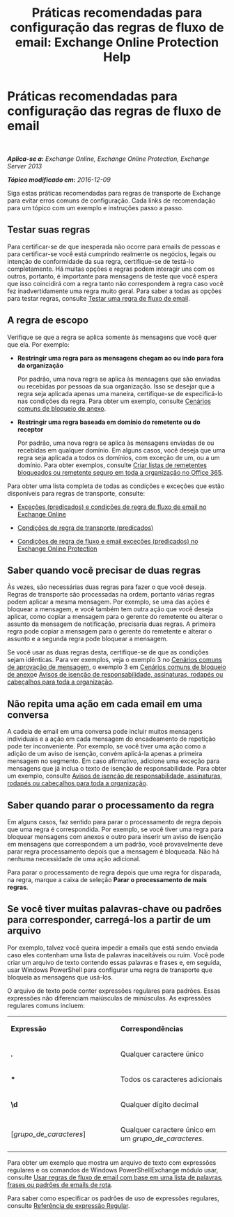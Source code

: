 ﻿---
title: 'Práticas recomendadas para configuração das regras de fluxo de email: Exchange Online Protection Help'
TOCTitle: Práticas recomendadas para configuração das regras de fluxo de email
ms:assetid: abd863c3-c0ce-42f3-9470-a573adc3cbba
ms:mtpsurl: https://technet.microsoft.com/pt-br/library/Dn960147(v=EXCHG.150)
ms:contentKeyID: 65211650
ms.date: 05/23/2018
mtps_version: v=EXCHG.150
ms.translationtype: MT
---

# Práticas recomendadas para configuração das regras de fluxo de email

 

_**Aplica-se a:** Exchange Online, Exchange Online Protection, Exchange Server 2013_

_**Tópico modificado em:** 2016-12-09_

Siga estas práticas recomendadas para regras de transporte de Exchange para evitar erros comuns de configuração. Cada links de recomendação para um tópico com um exemplo e instruções passo a passo.

## Testar suas regras

Para certificar-se de que inesperada não ocorre para emails de pessoas e para certificar-se você está cumprindo realmente os negócios, legais ou intenção de conformidade da sua regra, certifique-se de testá-lo completamente. Há muitas opções e regras podem interagir uns com os outros, portanto, é importante para mensagens de teste que você espera que isso coincidirá com a regra tanto não correspondem à regra caso você fez inadvertidamente uma regra muito geral. Para saber a todas as opções para testar regras, consulte [Testar uma regra de fluxo de email](test-a-mail-flow-rule-exchange-2013-help.md).

## A regra de escopo

Verifique se que a regra se aplica somente às mensagens que você quer que ela. Por exemplo:

  - **Restringir uma regra para as mensagens chegam ao ou indo para fora da organização**
    
    Por padrão, uma nova regra se aplica às mensagens que são enviadas ou recebidas por pessoas da sua organização. Isso se desejar que a regra seja aplicada apenas uma maneira, certifique-se de especificá-lo nas condições da regra. Para obter um exemplo, consulte [Cenários comuns de bloqueio de anexo](common-attachment-blocking-scenarios-for-mail-flow-rules-exchange-2013-help.md).

  - **Restringir uma regra baseada em domínio do remetente ou do receptor**
    
    Por padrão, uma nova regra se aplica às mensagens enviadas de ou recebidas em qualquer domínio. Em alguns casos, você deseja que uma regra seja aplicada a todos os domínios, com exceção de um, ou a um domínio. Para obter exemplos, consulte [Criar listas de remetentes bloqueados ou remetente seguro em toda a organização no Office 365](https://technet.microsoft.com/pt-br/library/dn198251\(v=exchg.150\)).

Para obter uma lista completa de todas as condições e exceções que estão disponíveis para regras de transporte, consulte:

  - [Exceções (predicados) e condições de regra de fluxo de email no Exchange Online](https://technet.microsoft.com/pt-br/library/jj919235\(v=exchg.150\))

  - [Condições de regra de transporte (predicados)](mail-flow-rule-conditions-and-exceptions-predicates-in-exchange-2013-exchange-2013-help.md)

  - [Condições de regra de fluxo e email exceções (predicados) no Exchange Online Protection](https://technet.microsoft.com/pt-br/library/jj919234\(v=exchg.150\))

## Saber quando você precisar de duas regras

Às vezes, são necessárias duas regras para fazer o que você deseja. Regras de transporte são processadas na ordem, portanto várias regras podem aplicar a mesma mensagem. Por exemplo, se uma das ações é bloquear a mensagem, e você também tem outra ação que você deseja aplicar, como copiar a mensagem para o gerente do remetente ou alterar o assunto da mensagem de notificação, precisaria duas regras. A primeira regra pode copiar a mensagem para o gerente do remetente e alterar o assunto e a segunda regra pode bloquear a mensagem.

Se você usar as duas regras desta, certifique-se de que as condições sejam idênticas. Para ver exemplos, veja o exemplo 3 no [Cenários comuns de aprovação de mensagem](common-message-approval-scenarios-exchange-2013-help.md), o exemplo 3 em [Cenários comuns de bloqueio de anexo](common-attachment-blocking-scenarios-for-mail-flow-rules-exchange-2013-help.md)e [Avisos de isenção de responsabilidade, assinaturas, rodapés ou cabeçalhos para toda a organização](organization-wide-disclaimers-signatures-footers-or-headers-exchange-online-help.md).

## Não repita uma ação em cada email em uma conversa

A cadeia de email em uma conversa pode incluir muitos mensagens individuais e a ação em cada mensagem do encadeamento de repetição pode ter inconveniente. Por exemplo, se você tiver uma ação como a adição de um aviso de isenção, convém aplicá-la apenas a primeira mensagem no segmento. Em caso afirmativo, adicione uma exceção para mensagens que já inclua o texto de isenção de responsabilidade. Para obter um exemplo, consulte [Avisos de isenção de responsabilidade, assinaturas, rodapés ou cabeçalhos para toda a organização](organization-wide-disclaimers-signatures-footers-or-headers-exchange-online-help.md).

## Saber quando parar o processamento da regra

Em alguns casos, faz sentido para parar o processamento de regra depois que uma regra é correspondida. Por exemplo, se você tiver uma regra para bloquear mensagens com anexos e outro para inserir um aviso de isenção em mensagens que correspondem a um padrão, você provavelmente deve parar regra processamento depois que a mensagem é bloqueada. Não há nenhuma necessidade de uma ação adicional.

Para parar o processamento de regra depois que uma regra for disparada, na regra, marque a caixa de seleção **Parar o processamento de mais regras**.

## Se você tiver muitas palavras-chave ou padrões para corresponder, carregá-los a partir de um arquivo

Por exemplo, talvez você queira impedir a emails que está sendo enviada caso eles contenham uma lista de palavras inaceitáveis ou ruim. Você pode criar um arquivo de texto contendo essas palavras e frases e, em seguida, usar Windows PowerShell para configurar uma regra de transporte que bloqueia as mensagens que usá-los.

O arquivo de texto pode conter expressões regulares para padrões. Essas expressões não diferenciam maiúsculas de minúsculas. As expressões regulares comuns incluem:


<table>
<colgroup>
<col style="width: 50%" />
<col style="width: 50%" />
</colgroup>
<tbody>
<tr class="odd">
<td><p><strong>Expressão</strong></p></td>
<td><p><strong>Correspondências</strong></p></td>
</tr>
<tr class="even">
<td><p><strong>.</strong></p></td>
<td><p>Qualquer caractere único</p></td>
</tr>
<tr class="odd">
<td><p><strong>*</strong></p></td>
<td><p>Todos os caracteres adicionais</p></td>
</tr>
<tr class="even">
<td><p><strong>\d</strong></p></td>
<td><p>Qualquer dígito decimal</p></td>
</tr>
<tr class="odd">
<td><p>[<em>grupo_de_caracteres</em>]</p></td>
<td><p>Qualquer caractere único em um <em>grupo_de_caracteres</em>.</p></td>
</tr>
</tbody>
</table>


Para obter um exemplo que mostra um arquivo de texto com expressões regulares e os comandos de Windows PowerShellExchange módulo usar, consulte [Usar regras de fluxo de email com base em uma lista de palavras, frases ou padrões de emails de rota](use-mail-flow-rules-to-route-email-based-on-a-list-of-words-phrases-or-patterns-exchange-2013-help.md).

Para saber como especificar os padrões de uso de expressões regulares, consulte [Referência de expressão Regular](https://go.microsoft.com/fwlink/p/?linkid=532394).

